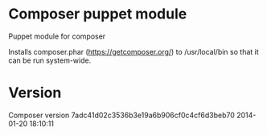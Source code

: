 # Composer puppet module

Puppet module for composer

Installs composer.phar (https://getcomposer.org/) to /usr/local/bin
so that it can be run system-wide.

# Version

Composer version 7adc41d02c3536b3e19a6b906cf0c4cf6d3beb70 2014-01-20 18:10:11
